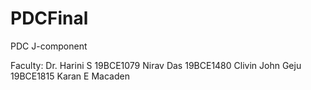 # PDCFinal

PDC J-component

Faculty: Dr. Harini S
19BCE1079 Nirav Das
19BCE1480 Clivin John Geju
19BCE1815 Karan E Macaden

